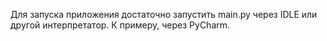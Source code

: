 Для запуска приложения достаточно запустить main.py через IDLE или другой интерпретатор. К примеру, через PyCharm.
